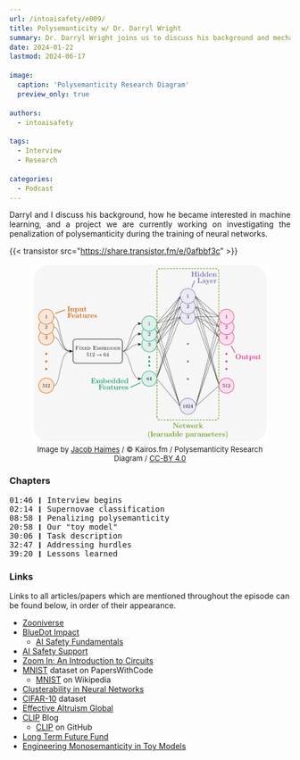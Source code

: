 ```yaml
---
url: /intoaisafety/e009/
title: Polysemanticity w/ Dr. Darryl Wright
summary: Dr. Darryl Wright joins us to discuss his background and mechanistic interpretability.
date: 2024-01-22
lastmod: 2024-06-17

image:
  caption: 'Polysemanticity Research Diagram'
  preview_only: true

authors:
  - intoaisafety

tags:
  - Interview
  - Research

categories: 
  - Podcast
---
```


<div style="text-align: justify">
Darryl and I discuss his background, how he became interested in machine learning, and a project we are currently working on investigating the penalization of polysemanticity during the training of neural networks.

{{< transistor src="https://share.transistor.fm/e/0afbbf3c" >}}
</div>

<figure>
    <img src="featured.png"
         alt="Polysemanticity Research Diagram, Jacob Haimes">
    <figcaption style="font-size:small; text-align:center">Image by <a href="https://jacob-haimes.github.io" target="_blank" rel="noreferrer noopener">Jacob Haimes</a> / © Kairos.fm / Polysemanticity Research Diagram / <a href="https://creativecommons.org/licenses/by/4.0/" target="_blank" rel="noreferrer noopener">CC-BY 4.0</a></figcaption>
</figure>

### Chapters

<div style="text-align: left; font-family:monospace;">
01:46 ❙ Interview begins<br>
02:14 ❙ Supernovae classification<br>
08:58 ❙ Penalizing polysemanticity<br>
20:58 ❙ Our "toy model"<br>
30:06 ❙ Task description<br>
32:47 ❙ Addressing hurdles<br>
39:20 ❙ Lessons learned
</div>

### Links

Links to all articles/papers which are mentioned throughout the episode can be found below, in order of their appearance.
- <a href="https://www.zooniverse.org" target="_blank" rel="noreferrer noopener">Zooniverse</a>
- <a href="https://bluedot.org" target="_blank" rel="noreferrer noopener">BlueDot Impact</a>
  - <a href="https://course.aisafetyfundamentals.com/alignment" target="_blank" rel="noreferrer noopener">AI Safety Fundamentals</a>
- <a href="https://www.aisafetysupport.org" target="_blank" rel="noreferrer noopener">AI Safety Support</a>
- <a href="https://distill.pub/2020/circuits/zoom-in/" target="_blank" rel="noreferrer noopener">Zoom In: An Introduction to Circuits</a>
- <a href="https://paperswithcode.com/dataset/mnist" target="_blank" rel="noreferrer noopener">MNIST</a> dataset on PapersWithCode
  - <a href="https://en.wikipedia.org/wiki/MNIST_database" target="_blank" rel="noreferrer noopener">MNIST</a> on Wikipedia
- <a href="https://arxiv.org/abs/2103.03386" target="_blank" rel="noreferrer noopener">Clusterability in Neural Networks</a>
- <a href="https://www.cs.toronto.edu/~kriz/cifar.html" target="_blank" rel="noreferrer noopener">CIFAR-10</a> dataset
- <a href="https://www.effectivealtruism.org/ea-global" target="_blank" rel="noreferrer noopener">Effective Altruism Global</a>
- <a href="https://openai.com/research/clip" target="_blank" rel="noreferrer noopener">CLIP</a> Blog
  - <a href="https://github.com/openai/CLIP" target="_blank" rel="noreferrer noopener">CLIP</a> on GitHub
- <a href="https://funds.effectivealtruism.org/funds/far-future" target="_blank" rel="noreferrer noopener">Long Term Future Fund</a>
- <a href="https://arxiv.org/abs/2211.09169" target="_blank" rel="noreferrer noopener">Engineering Monosemanticity in Toy Models</a>

<!-- end of the list -->